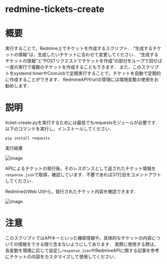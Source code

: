 # redmine-tickets-create

# 概要
実行することで，Redmine上でチケットを作成するスクリプト．
”生成するチケットの情報”は，生成したいチケットに合わせて変更してください．
”生成するチケットの情報”と”POSTリクエストでチケットを作成”の部分をループで回せば一度の実行で複数のチケットを作成することもできます．
また，このスクリプトをsystemd timerやCronJobで定期実行することで，チケットを自動で定期的に作成することができます．
RedmineAPIやurlの管理には環境変数の使用をお勧めします．

# 説明
ticket-create.pyを実行するためには最低でもrequestsモジュールが必要です．以下のコマンドを実行し，インストールしてください．
```
pip install requests
```
実行結果

![image](https://github.com/user-attachments/assets/35d35335-9f84-410e-a5f7-cfebeb516a92)

APIによるチケットの発行後，そのレスポンスとして返されたチケット情報を`response.json`で取得，確認しています．不要であれば37行目をコメントアウトしてください．

RedmineのWeb UIから，発行されたチケット内容を確認できます．

![image](https://github.com/user-attachments/assets/db606aa7-a3cd-496a-bb38-4d5b871e9c88)

# 注意
このスクリプトではAPIキーといった機密情報や，具体的なチケットの内容についての情報をできる限り含まないようにしてあります．
実際に使用する際は，各変数を環境に応じて設定し`response.json`やRedmineAPIに関する記事を参考にチケットの内容をカスタマイズして使用してください．





